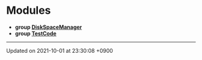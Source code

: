 

# Modules




* **group [DiskSpaceManager](/Modules/DiskSpaceManager)** 
* **group [TestCode](/Modules/TestCode)** 



-------------------------------

Updated on 2021-10-01 at 23:30:08 +0900
